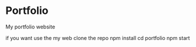 # Portfolio
My portfolio website 


if you want use the my web
clone the repo
npm install
cd portfolio
npm start
